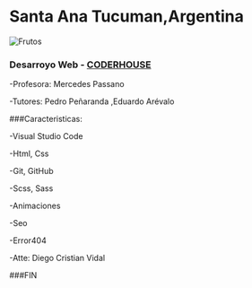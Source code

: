 # Santa Ana Tucuman,Argentina

![Frutos](https://proain.com/cdn/shop/articles/Nutrientes_en_la_produccion_de_berries.jpg?v=1603400947)

### Desarroyo Web - [CODERHOUSE](https://www.coderhouse.com "coderhouse")

-Profesora: Mercedes Passano

-Tutores: Pedro Peñaranda ,Eduardo Arévalo

###Caracteristicas:

-Visual Studio Code

-Html, Css

-Git, GitHub

-Scss, Sass

-Animaciones

-Seo

-Error404


-Atte: Diego Cristian Vidal

###FIN

